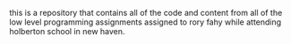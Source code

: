 this is a repository that contains all of the code and content from all of the low level programming assignments assigned to rory fahy while attending holberton school in new haven.
